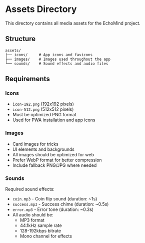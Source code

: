 # Assets Directory

This directory contains all media assets for the EchoMind project.

## Structure

```
assets/
├── icons/     # App icons and favicons
├── images/    # Images used throughout the app
└── sounds/    # Sound effects and audio files
```

## Requirements

### Icons
- `icon-192.png` (192x192 pixels)
- `icon-512.png` (512x512 pixels)
- Must be optimized PNG format
- Used for PWA installation and app icons

### Images
- Card images for tricks
- UI elements and backgrounds
- All images should be optimized for web
- Prefer WebP format for better compression
- Include fallback PNG/JPG where needed

### Sounds
Required sound effects:
- `coin.mp3` - Coin flip sound (duration: ~1s)
- `success.mp3` - Success chime (duration: ~0.5s)
- `error.mp3` - Error tone (duration: ~0.3s)
- All audio should be:
  - MP3 format
  - 44.1kHz sample rate
  - 128-192kbps bitrate
  - Mono channel for effects 